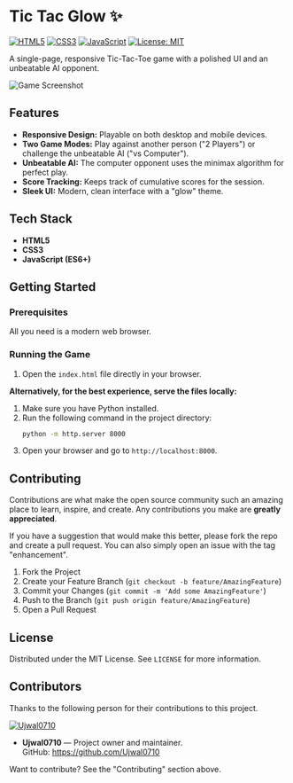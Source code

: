 # Tic Tac Glow ✨

[![HTML5](https://img.shields.io/badge/html5-%23E34F26.svg?style=for-the-badge&logo=html5&logoColor=white)](https://en.wikipedia.org/wiki/HTML5)
[![CSS3](https://img.shields.io/badge/css3-%231572B6.svg?style=for-the-badge&logo=css3&logoColor=white)](https://en.wikipedia.org/wiki/CSS)
[![JavaScript](https://img.shields.io/badge/javascript-%23323330.svg?style=for-the-badge&logo=javascript&logoColor=%23F7DF1E)](https://en.wikipedia.org/wiki/JavaScript)
[![License: MIT](https://img.shields.io/badge/License-MIT-yellow.svg?style=for-the-badge)](https://opensource.org/licenses/MIT)

A single-page, responsive Tic-Tac-Toe game with a polished UI and an unbeatable AI opponent.

![Game Screenshot](https://github.com/Ujwal0710/Tik_Tac_Glow_Game/blob/main/image.png?raw=true)

## Features

-   **Responsive Design:** Playable on both desktop and mobile devices.
-   **Two Game Modes:** Play against another person ("2 Players") or challenge the unbeatable AI ("vs Computer").
-   **Unbeatable AI:** The computer opponent uses the minimax algorithm for perfect play.
-   **Score Tracking:** Keeps track of cumulative scores for the session.
-   **Sleek UI:** Modern, clean interface with a "glow" theme.

## Tech Stack

-   **HTML5**
-   **CSS3**
-   **JavaScript (ES6+)**

## Getting Started

### Prerequisites

All you need is a modern web browser.

### Running the Game

1.  Open the `index.html` file directly in your browser.

**Alternatively, for the best experience, serve the files locally:**

1.  Make sure you have Python installed.
2.  Run the following command in the project directory:
    ```bash
    python -m http.server 8000
    ```
3.  Open your browser and go to `http://localhost:8000`.

## Contributing

Contributions are what make the open source community such an amazing place to learn, inspire, and create. Any contributions you make are **greatly appreciated**.

If you have a suggestion that would make this better, please fork the repo and create a pull request. You can also simply open an issue with the tag "enhancement".

1. Fork the Project
2. Create your Feature Branch (`git checkout -b feature/AmazingFeature`)
3. Commit your Changes (`git commit -m 'Add some AmazingFeature'`)
4. Push to the Branch (`git push origin feature/AmazingFeature`)
5. Open a Pull Request

## License

Distributed under the MIT License. See `LICENSE` for more information.

## Contributors

Thanks to the following person for their contributions to this project.

[![Ujwal0710](https://github.com/Ujwal0710.png?size=100)](https://github.com/Ujwal0710)

- **Ujwal0710** — Project owner and maintainer.  
  GitHub: https://github.com/Ujwal0710

Want to contribute? See the "Contributing" section above.
